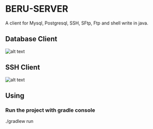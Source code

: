 # BERU-SERVER
A client for Mysql, Postgresql, SSH, SFtp, Ftp and shell write in java.

## Database Client
![alt text](https://brandberu.github.io/images/server/ServerController_3.png)

## SSH Client
![alt text](https://brandberu.github.io/images/server/ServerController_3.png)

## Using

### Run the project with gradle console
./gradlew run
